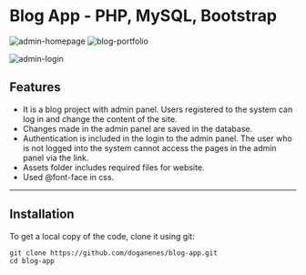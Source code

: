 # Blog App - PHP, MySQL, Bootstrap

![admin-homepage](https://github.com/doganenes/blog-app/assets/86846812/36a155a8-6aaf-448c-aacb-2b768ab183aa)
![blog-portfolio](https://github.com/doganenes/blog-app/assets/86846812/5b565880-660a-4826-9ce1-7ec0b40b8453)

![admin-login](https://github.com/doganenes/blog-app/assets/86846812/8fb5854b-5c4a-4a7a-a8f7-5cd6c78fcbc1)

## Features

- It is a blog project with admin panel. Users registered to the system can log in and change the content of the site.
- Changes made in the admin panel are saved in the database.
- Authentication is included in the login to the admin panel. The user who is not logged into the system cannot access the pages in the admin panel via the link.
- Assets folder includes required files for website.
- Used @font-face in css.

---

## Installation

To get a local copy of the code, clone it using git:

```
git clone https://github.com/doganenes/blog-app.git
cd blog-app
```
